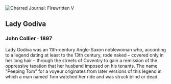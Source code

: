 <div class="artwork-of-the-day">
  <div class="container">
    <div class="img-wrapper">
      <img
        src="https://uploads0.wikiart.org/images/john-collier/lady-godiva-1897.jpg!Large.jpg"
        alt="Charred Journal: Firewritten V" />
    </div>
    <div class="artwork-detail">
      <div class="artwork-origin"> 
        <h2 class="artwork-name">Lady Godiva</h2>
        <h3 class="artist">
          John Collier
                    ·  1897
        </h3>
      </div>
      <p class="description">
        <span class="artwork-description-text ng-binding" ng-bind-html="viewModel.ArtworkOfTheDay.Description | unsafe">Lady Godiva was an 11th-century Anglo-Saxon noblewoman who, according to a legend dating at least to the 13th century, rode naked – covered only in her long hair – through the streets of Coventry to gain a remission of the oppressive taxation that her husband imposed on his tenants. The name "Peeping Tom" for a voyeur originates from later versions of this legend in which a man named Tom watched her ride and was struck blind or dead.</span>
                        <div class="text-shadow-container ng-hide" ng-show="showShadow"></div>
      </p>
    </div>
  </div>

</div>
